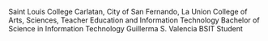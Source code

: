 Saint Louis College
Carlatan, City of San Fernando, La Union
College of Arts, Sciences, Teacher Education and Information Technology
Bachelor of Science in Information Technology
Guillerma S. Valencia
BSIT Student
